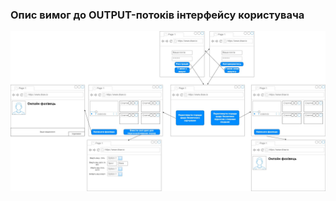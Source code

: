 ### Опис вимог до OUTPUT-потоків інтерфейсу користувача

![image](https://github.com/oleksandrblazhko/ai-216-pashko/blob/Laboratory_work_3/1-SoftwareRequirements/1.4-FuncNonFuncRequirements/1.4.4-NFRUserInterfaceOUTPUT/NFR.jpg)
